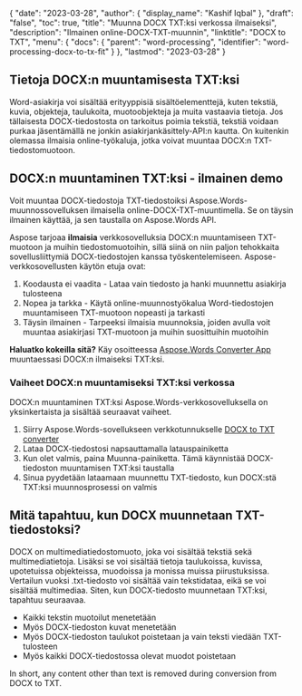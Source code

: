 {
  "date": "2023-03-28",
  "author": {
    "display_name": "Kashif Iqbal"
},
  "draft": "false",
  "toc": true,
  "title": "Muunna DOCX TXT:ksi verkossa ilmaiseksi",
  "description": "Ilmainen online-DOCX-TXT-muunnin",
  "linktitle": "DOCX to TXT",
  "menu": {
    "docs": {
      "parent": "word-processing",
      "identifier": "word-processing-docx-to-tx-fit"
}
},
  "lastmod": "2023-03-28"
}

## Tietoja DOCX:n muuntamisesta TXT:ksi

Word-asiakirja voi sisältää erityyppisiä sisältöelementtejä, kuten tekstiä, kuvia, objekteja, taulukoita, muotoobjekteja ja muita vastaavia tietoja. Jos tällaisesta DOCX-tiedostosta on tarkoitus poimia tekstiä, tekstiä voidaan purkaa jäsentämällä ne jonkin asiakirjankäsittely-API:n kautta. On kuitenkin olemassa ilmaisia online-työkaluja, jotka voivat muuntaa DOCX:n TXT-tiedostomuotoon.

## DOCX:n muuntaminen TXT:ksi - ilmainen demo

Voit muuntaa DOCX-tiedostoja TXT-tiedostoiksi Aspose.Words-muunnossovelluksen ilmaisella online-DOCX-TXT-muuntimella. Se on täysin ilmainen käyttää, ja sen taustalla on Aspose.Words API.

Aspose tarjoaa **ilmaisia** verkkosovelluksia DOCX:n muuntamiseen TXT-muotoon ja muihin tiedostomuotoihin, sillä siinä on niin paljon tehokkaita sovellusliittymiä DOCX-tiedostojen kanssa työskentelemiseen. Aspose-verkkosovellusten käytön etuja ovat:

1. Koodausta ei vaadita - Lataa vain tiedosto ja hanki muunnettu asiakirja tulosteena
1. Nopea ja tarkka - Käytä online-muunnostyökalua Word-tiedostojen muuntamiseen TXT-muotoon nopeasti ja tarkasti
1. Täysin ilmainen - Tarpeeksi ilmaisia muunnoksia, joiden avulla voit muuntaa asiakirjasi TXT-muotoon ja muihin suosittuihin muotoihin

**Haluatko kokeilla sitä?** Käy osoitteessa [Aspose.Words Converter App](https://products.aspose.app/words/conversion/docx-to-txt) muuntaessasi DOCX:n ilmaiseksi TXT:ksi.

### Vaiheet DOCX:n muuntamiseksi TXT:ksi verkossa

DOCX:n muuntaminen TXT:ksi Aspose.Words-verkkosovelluksella on yksinkertaista ja sisältää seuraavat vaiheet.

1. Siirry Aspose.Words-sovellukseen verkkotunnukselle [DOCX to TXT converter](https://products.aspose.app/words/conversion/docx-to-txt)
1. Lataa DOCX-tiedostosi napsauttamalla latauspainiketta
1. Kun olet valmis, paina Muunna-painiketta. Tämä käynnistää DOCX-tiedoston muuntamisen TXT:ksi taustalla
1. Sinua pyydetään lataamaan muunnettu TXT-tiedosto, kun DOCX:stä TXT:ksi muunnosprosessi on valmis

## Mitä tapahtuu, kun DOCX muunnetaan TXT-tiedostoksi?

DOCX on multimediatiedostomuoto, joka voi sisältää tekstiä sekä multimediatietoja. Lisäksi se voi sisältää tietoja taulukoissa, kuvissa, upotetuissa objekteissa, muodoissa ja monissa muissa piirustuksissa. Vertailun vuoksi .txt-tiedosto voi sisältää vain tekstidataa, eikä se voi sisältää multimediaa. Siten, kun DOCX-tiedosto muunnetaan TXT:ksi, tapahtuu seuraavaa.

 * Kaikki tekstin muotoilut menetetään
 * Myös DOCX-tiedoston kuvat menetetään
 * Myös DOCX-tiedoston taulukot poistetaan ja vain teksti viedään TXT-tulosteen
 * Myös kaikki DOCX-tiedostossa olevat muodot poistetaan

In short, any content other than text is removed during conversion from DOCX to TXT.
